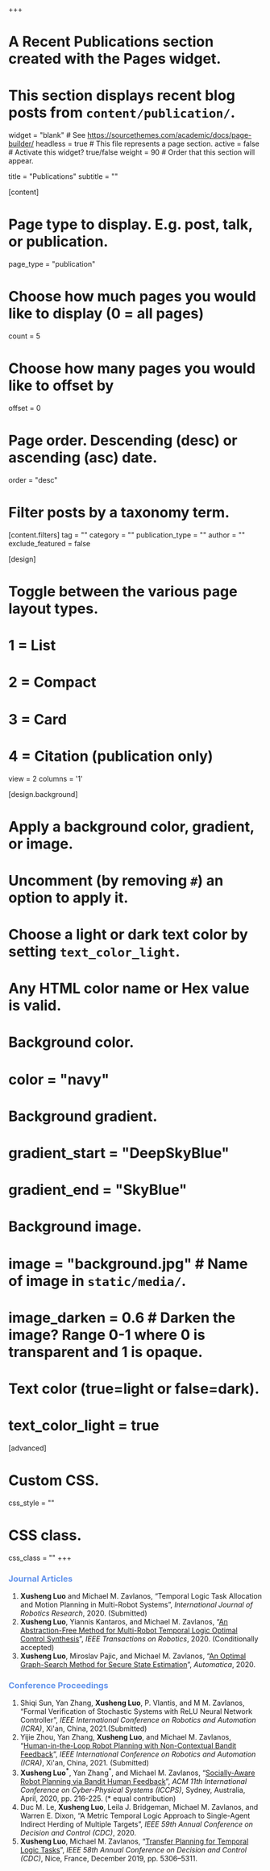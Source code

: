 +++
# A Recent Publications section created with the Pages widget.
# This section displays recent blog posts from `content/publication/`.

widget = "blank"  # See https://sourcethemes.com/academic/docs/page-builder/
headless = true  # This file represents a page section.
active = false  # Activate this widget? true/false
weight = 90  # Order that this section will appear.

title = "Publications"
subtitle = ""

  
[content]
  # Page type to display. E.g. post, talk, or publication.
  page_type = "publication"
  
  # Choose how much pages you would like to display (0 = all pages)
  count = 5
  
  # Choose how many pages you would like to offset by
  offset = 0

  # Page order. Descending (desc) or ascending (asc) date.
  order = "desc"

  # Filter posts by a taxonomy term.
  [content.filters]
    tag = ""
    category = ""
    publication_type = ""
    author = ""
    exclude_featured = false
  
[design]
  # Toggle between the various page layout types.
  #   1 = List
  #   2 = Compact
  #   3 = Card
  #   4 = Citation (publication only)
  view = 2
  columns = '1'
  
[design.background]
  # Apply a background color, gradient, or image.
  #   Uncomment (by removing `#`) an option to apply it.
  #   Choose a light or dark text color by setting `text_color_light`.
  #   Any HTML color name or Hex value is valid.
    
  # Background color.
  # color = "navy"
  
  # Background gradient.
  # gradient_start = "DeepSkyBlue"
  # gradient_end = "SkyBlue"
  
  # Background image.
  # image = "background.jpg"  # Name of image in `static/media/`.
  # image_darken = 0.6  # Darken the image? Range 0-1 where 0 is transparent and 1 is opaque.

  # Text color (true=light or false=dark).
  # text_color_light = true  
  
[advanced]
 # Custom CSS. 
 css_style = ""
 
 # CSS class.
 css_class = ""
+++


### <span style="color: #6495ED"> Journal Articles

1. **Xusheng Luo**  and Michael M. Zavlanos, “Temporal Logic Task Allocation and Motion Planning in Multi-Robot Systems”, *International Journal of Robotics Research*, 2020. (Submitted)
2. **Xusheng Luo**, Yiannis Kantaros, and Michael M. Zavlanos, “[An Abstraction-Free Method for Multi-Robot Temporal Logic Optimal Control Synthesis](https://arxiv.org/pdf/1909.00526.pdf)”, *IEEE Transactions
on Robotics*, 2020. (Conditionally accepted)
3. **Xusheng Luo**, Miroslav Pajic, and Michael M. Zavlanos, “[An Optimal Graph-Search Method for Secure State Estimation](https://www.sciencedirect.com/science/article/pii/S0005109820305239)”, *Automatica*, 2020.

### <span style="color: #6495ED"> Conference Proceedings
1. Shiqi Sun, Yan Zhang, **Xusheng Luo**, P. Vlantis, and M M. Zavlanos, “Formal Verification of Stochastic Systems with ReLU Neural Network Controller”, *IEEE International Conference on Robotics and Automation (ICRA)*, Xi'an, China, 2021.(Submitted) 
2. Yijie Zhou, Yan Zhang, **Xusheng Luo**, and Michael M. Zavlanos, “[Human-in-the-Loop Robot Planning with Non-Contextual Bandit Feedback](https://arxiv.org/pdf/2011.01793.pdf)”, *IEEE International Conference on Robotics and Automation (ICRA)*, Xi'an, China, 2021. (Submitted)
1. **Xusheng Luo<sup>\*</sup>**, Yan Zhang<sup>\*</sup>, and Michael M. Zavlanos, “[Socially-Aware Robot Planning via Bandit Human Feedback](https://ieeexplore.ieee.org/document/9095999?denied=)”, *ACM 11th International Conference on Cyber-Physical Systems (ICCPS)*, Sydney, Australia, April, 2020, pp. 216-225. (\* equal contribution)
2. Duc M. Le, **Xusheng Luo**, Leila J. Bridgeman, Michael M. Zavlanos, and Warren E. Dixon, “A Metric Temporal Logic Approach to Single-Agent Indirect Herding of Multiple Targets”, *IEEE 59th Annual Conference on Decision and Control (CDC)*, 2020.
3. **Xusheng Luo**, Michael M. Zavlanos, “[Transfer Planning for Temporal Logic Tasks](https://ieeexplore.ieee.org/document/9030087?denied=)”, *IEEE 58th Annual Conference on Decision and Control (CDC)*, Nice, France, December 2019, pp. 5306–5311.
